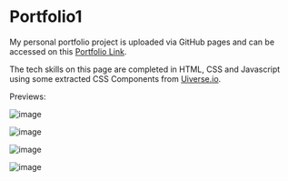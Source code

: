 # Portfolio1
My personal portfolio project is uploaded via GitHub pages and can be accessed on this [Portfolio Link](https://bhavya1006.github.io/Portfolio1/). 

The tech skills on this page are completed in HTML, CSS and Javascript using some extracted CSS Components from [Uiverse.io](https://uiverse.io/).

Previews:

![image](https://github.com/bhavya1006/My-Portfolio/assets/121045636/8cc3acf4-e8f3-41fa-9261-72e0491de183)

![image](https://github.com/bhavya1006/My-Portfolio/assets/121045636/18795186-f0b4-457c-b26d-3b267f30ef2a)

![image](https://github.com/bhavya1006/My-Portfolio/assets/121045636/e8843e88-dc61-49a9-8924-ba794407cb63)

![image](https://github.com/bhavya1006/My-Portfolio/assets/121045636/12438817-2aaa-4cfd-8426-266486293489)
